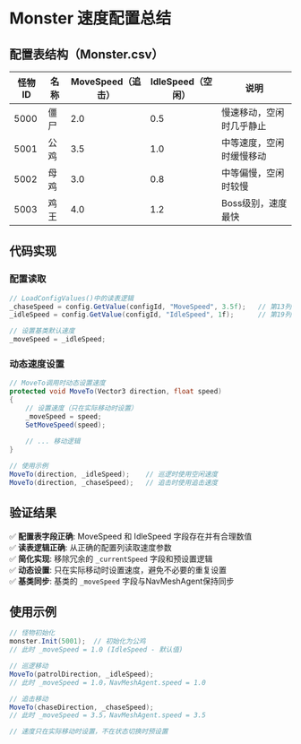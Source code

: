 # Monster 速度配置总结

## 配置表结构（Monster.csv）

| 怪物ID | 名称 | MoveSpeed（追击） | IdleSpeed（空闲） | 说明 |
|--------|------|------------------|-------------------|------|
| 5000   | 僵尸 | 2.0              | 0.5               | 慢速移动，空闲时几乎静止 |
| 5001   | 公鸡 | 3.5              | 1.0               | 中等速度，空闲时缓慢移动 |
| 5002   | 母鸡 | 3.0              | 0.8               | 中等偏慢，空闲时较慢 |
| 5003   | 鸡王 | 4.0              | 1.2               | Boss级别，速度最快 |

## 代码实现

### 配置读取
```csharp
// LoadConfigValues()中的读表逻辑
_chaseSpeed = config.GetValue(configId, "MoveSpeed", 3.5f);   // 第13列：追击速度
_idleSpeed = config.GetValue(configId, "IdleSpeed", 1f);      // 第19列：空闲速度

// 设置基类默认速度
_moveSpeed = _idleSpeed;
```

### 动态速度设置
```csharp
// MoveTo调用时动态设置速度
protected void MoveTo(Vector3 direction, float speed)
{
    // 设置速度（只在实际移动时设置）
    _moveSpeed = speed;
    SetMoveSpeed(speed);
    
    // ... 移动逻辑
}

// 使用示例
MoveTo(direction, _idleSpeed);    // 巡逻时使用空闲速度
MoveTo(direction, _chaseSpeed);   // 追击时使用追击速度
```

## 验证结果

✅ **配置表字段正确**: MoveSpeed 和 IdleSpeed 字段存在并有合理数值  
✅ **读表逻辑正确**: 从正确的配置列读取速度参数  
✅ **简化实现**: 移除冗余的 `_currentSpeed` 字段和预设置逻辑  
✅ **动态设置**: 只在实际移动时设置速度，避免不必要的重复设置  
✅ **基类同步**: 基类的 `_moveSpeed` 字段与NavMeshAgent保持同步  

## 使用示例

```csharp
// 怪物初始化
monster.Init(5001);  // 初始化为公鸡
// 此时 _moveSpeed = 1.0 (IdleSpeed - 默认值)

// 巡逻移动
MoveTo(patrolDirection, _idleSpeed);
// 此时 _moveSpeed = 1.0，NavMeshAgent.speed = 1.0

// 追击移动  
MoveTo(chaseDirection, _chaseSpeed);
// 此时 _moveSpeed = 3.5，NavMeshAgent.speed = 3.5

// 速度只在实际移动时设置，不在状态切换时预设置
``` 